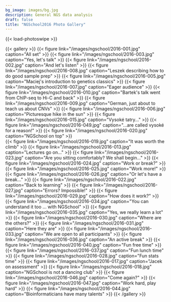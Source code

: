 ```yaml
---
bg_image: images/bg.jpg
description: General NGS data analysis 
draft: false
title: "NGSchool2016 Photo Gallery"
---
```


{{< load-photoswipe >}}

{{< gallery >}}
  {{< figure link="/images/ngschool/2016-001.jpg"  caption="All set" >}}
  {{< figure link="/images/ngschool/2016-003.jpg"  caption="Yes, let's talk" >}}
  {{< figure link="/images/ngschool/2016-002.jpg"  caption="And let's listen" >}}
  {{< figure link="/images/ngschool/2016-008.jpg"  caption="Leszek describing how to do good sample prep" >}}
  {{< figure link="/images/ngschool/2016-005.jpg"  caption="Maciej's introduction to genetics classics" >}}
  {{< figure link="/images/ngschool/2016-007.jpg"  caption="Eager audience" >}}
  {{< figure link="/images/ngschool/2016-010.jpg"  caption="Bartek's talk went from ChIP-seq to Hi-C and back" >}}
  {{< figure link="/images/ngschool/2016-009.jpg"  caption="German, just about to teach us about CNVs" >}}
  {{< figure link="/images/ngschool/2016-006.jpg"  caption="Picturesque hike in the sun" >}}
  {{< figure link="/images/ngschool/2016-015.jpg"  caption="Vysoké tatry..." >}}
  {{< figure link="/images/ngschool/2016-049.jpg"  caption="...are called vysoké for a reason!" >}}
  {{< figure link="/images/ngschool/2016-020.jpg"  caption="NGSchool on top" >}}  
  {{< figure link="/images/ngschool/2016-019.jpg"  caption="It was worth the climb" >}} 
  {{< figure link="/images/ngschool/2016-013.jpg"  caption="Lectures go on..." >}}
  {{< figure link="/images/ngschool/2016-023.jpg"  caption="Are you sitting comfortably? We shall begin..." >}}
  {{< figure link="/images/ngschool/2016-024.jpg"  caption="Work or break?" >}}
  {{< figure link="/images/ngschool/2016-025.jpg"  caption="Work more!" >}}
  {{< figure link="/images/ngschool/2016-026.jpg"  caption="Or let's have a break..." >}}
  {{< figure link="/images/ngschool/2016-022.jpg"  caption="Back to learning" >}}
  {{< figure link="/images/ngschool/2016-027.jpg"  caption="Errors? Impossible!" >}}
  {{< figure link="/images/ngschool/2016-029.jpg"  caption="How does it work?" >}}
  {{< figure link="/images/ngschool/2016-034.jpg"  caption="You can understand it too ... with NGSchool" >}}
  {{< figure link="/images/ngschool/2016-035.jpg"  caption="Yes, we really learn a lot" >}}
  {{< figure link="/images/ngschool/2016-030.jpg"  caption="Where are the others?" >}}
  {{< figure link="/images/ngschool/2016-031.jpg"  caption="Here they are" >}}
  {{< figure link="/images/ngschool/2016-033.jpg"  caption="We are open to all participants" >}}
  {{< figure link="/images/ngschool/2016-036.jpg"  caption="An active break" >}}
  {{< figure link="/images/ngschool/2016-040.jpg"  caption="Fun free time" >}}
  {{< figure link="/images/ngschool/2016-037.jpg"  caption="Fun lunch time" >}}
  {{< figure link="/images/ngschool/2016-028.jpg"  caption="Fun stats time" >}}
  {{< figure link="/images/ngschool/2016-017.jpg"  caption="Jacek on assessment" >}}
  {{< figure link="/images/ngschool/2016-018.jpg"  caption="NGSchool is not a dancing club" >}}
  {{< figure link="/images/ngschool/2016-046.jpg"  caption="Come again?" >}}
  {{< figure link="/images/ngschool/2016-047.jpg"  caption="Work hard, play hard" >}}
  {{< figure link="/images/ngschool/2016-044.jpg"  caption="Bioinformaticians have many talents" >}}
{{< /gallery >}}
